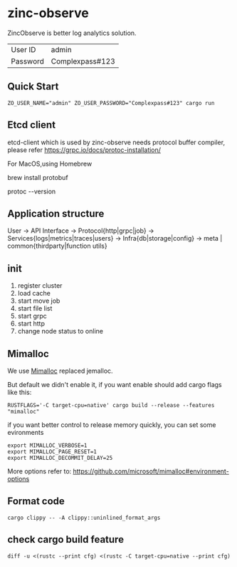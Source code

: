 # zinc-observe

ZincObserve is better log analytics solution.

|          |                                      |
-----------|---------------------------------------
| User ID  | admin                                |
| Password | Complexpass#123                      |

## Quick Start

```
ZO_USER_NAME="admin" ZO_USER_PASSWORD="Complexpass#123" cargo run
```

## Etcd client

etcd-client which is used by zinc-observe needs protocol buffer compiler, please refer https://grpc.io/docs/protoc-installation/

For MacOS,using Homebrew

brew install protobuf

protoc --version

## Application structure

User -> API Interface -> Protocol{http|grpc|job} -> Services{logs|metrics|traces|users} -> Infra{db|storage|config} -> meta | common{thirdparty|function utils} 

## init

1. register cluster
2. load cache
3. start move job
4. start file list
5. start grpc
6. start http
7. change node status to online

## Mimalloc

We use [Mimalloc](https://github.com/microsoft/mimalloc) replaced jemalloc.

But default we didn't enable it, if you want enable should add cargo flags like this:

```
RUSTFLAGS='-C target-cpu=native' cargo build --release --features "mimalloc"
```

if you want better control to release memory quickly, you can set some evironments

```
export MIMALLOC_VERBOSE=1
export MIMALLOC_PAGE_RESET=1
export MIMALLOC_DECOMMIT_DELAY=25
```

More options refer to: https://github.com/microsoft/mimalloc#environment-options

## Format code

```
cargo clippy -- -A clippy::uninlined_format_args
```

## check cargo build feature

```
diff -u <(rustc --print cfg) <(rustc -C target-cpu=native --print cfg)
```
